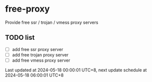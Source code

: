 
# free-proxy
Provide free ssr / trojan / vmess proxy servers


## TODO list
- [ ] add free ssr proxy server
- [ ] add free trojan proxy server
- [ ] add free vmess proxy server

Last updated at 2024-05-18 00:00:01 UTC+8, next update schedule at 2024-05-18 06:00:01 UTC+8

